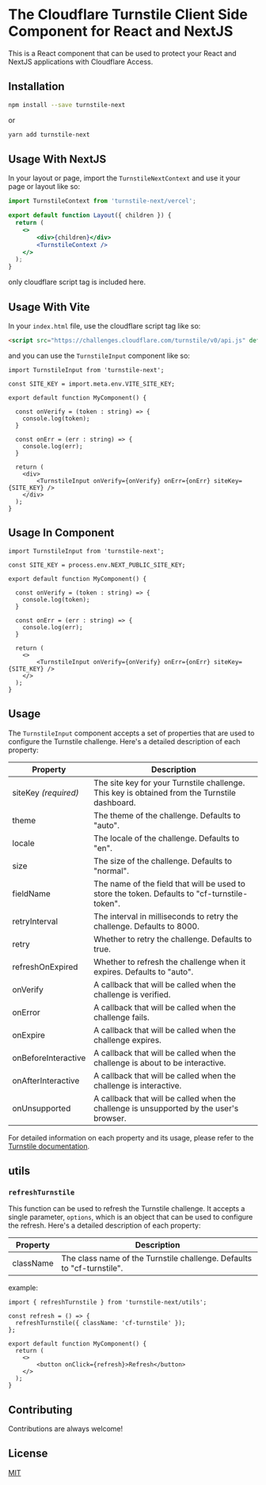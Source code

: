 # The Cloudflare Turnstile Client Side Component for React and NextJS

This is a React component that can be used to protect your React and NextJS applications with Cloudflare Access.

## Installation

```bash
npm install --save turnstile-next
```

or

```bash
yarn add turnstile-next
```

## Usage With NextJS

In your layout or page, import the `TurnstileNextContext` and use it your page or layout like so:

```jsx
import TurnstileContext from 'turnstile-next/vercel';

export default function Layout({ children }) {
  return (
    <>
        <div>{children}</div>
        <TurnstileContext />
    </>
  );
}
```

only cloudflare script tag is included here.

## Usage With Vite

In your `index.html` file, use the cloudflare script tag like so:

```html
<script src="https://challenges.cloudflare.com/turnstile/v0/api.js" defer async></script>
```

and you can use the `TurnstileInput` component like so:

```tsx
import TurnstileInput from 'turnstile-next';

const SITE_KEY = import.meta.env.VITE_SITE_KEY;

export default function MyComponent() {
  
  const onVerify = (token : string) => {
    console.log(token);
  } 

  const onErr = (err : string) => {
    console.log(err);
  }
  
  return (
    <div>
        <TurnstileInput onVerify={onVerify} onErr={onErr} siteKey={SITE_KEY} />
    </div>
  );
}
```

## Usage In Component

```tsx
import TurnstileInput from 'turnstile-next';

const SITE_KEY = process.env.NEXT_PUBLIC_SITE_KEY;

export default function MyComponent() {
  
  const onVerify = (token : string) => {
    console.log(token);
  } 

  const onErr = (err : string) => {
    console.log(err);
  }
  
  return (
    <>
        <TurnstileInput onVerify={onVerify} onErr={onErr} siteKey={SITE_KEY} />
    </>
  );
}
```

## Usage

The `TurnstileInput` component accepts a set of properties that are used to configure the Turnstile challenge. Here's a detailed description of each property:

| Property             | Description                                                                                         |
| -------------------- | --------------------------------------------------------------------------------------------------- |
| siteKey _(required)_ | The site key for your Turnstile challenge. This key is obtained from the Turnstile dashboard.       |
| theme                | The theme of the challenge. Defaults to "auto".                                                     |
| locale               | The locale of the challenge. Defaults to "en".                                                      |
| size                 | The size of the challenge. Defaults to "normal".                                                    |
| fieldName            | The name of the field that will be used to store the token. Defaults to "cf-turnstile-token".      |
| retryInterval        | The interval in milliseconds to retry the challenge. Defaults to 8000.                               |
| retry                | Whether to retry the challenge. Defaults to true.                                                   |
| refreshOnExpired     | Whether to refresh the challenge when it expires. Defaults to "auto".                                |
| onVerify             | A callback that will be called when the challenge is verified.                                      |
| onError              | A callback that will be called when the challenge fails.                                            |
| onExpire             | A callback that will be called when the challenge expires.                                          |
| onBeforeInteractive  | A callback that will be called when the challenge is about to be interactive.                       |
| onAfterInteractive   | A callback that will be called when the challenge is interactive.                                   |
| onUnsupported       | A callback that will be called when the challenge is unsupported by the user's browser.            |

For detailed information on each property and its usage, please refer to the [Turnstile documentation](https://developers.cloudflare.com/turnstile/get-started/client-side-rendering/#configurations).

## utils

### `refreshTurnstile`

This function can be used to refresh the Turnstile challenge. It accepts a single parameter, `options`, which is an object that can be used to configure the refresh. Here's a detailed description of each property:

| Property             | Description                                                                                         |
| -------------------- | --------------------------------------------------------------------------------------------------- |
| className            | The class name of the Turnstile challenge. Defaults to "cf-turnstile".                              |

example:

```tsx
import { refreshTurnstile } from 'turnstile-next/utils';

const refresh = () => {
  refreshTurnstile({ className: 'cf-turnstile' });
};

export default function MyComponent() {
  return (
    <>
        <button onClick={refresh}>Refresh</button>
    </>
  );
}
```

## Contributing

Contributions are always welcome!

## License

[MIT](https://choosealicense.com/licenses/mit/)
